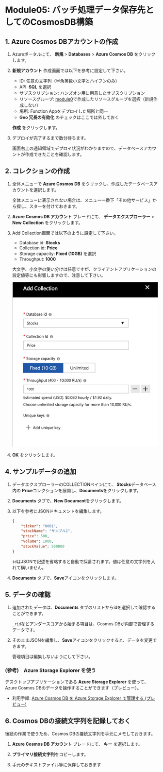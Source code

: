# Module05: バッチ処理データ保存先としてのCosmosDB構築

## 1. Azure Cosmos DBアカウントの作成

1. Azureポータルにて、 **新規** > **Databases** > **Azure Cosmos DB** をクリックします。

1. **新規アカウント** 作成画面では以下を参考に設定して下さい。

    * ID: 任意の文字列（半角英数小文字とハイフンのみ）
    * API: **SQL** を選択
    * サブスクリプション: ハンズオン用に用意したサブスクリプション
    * リソースグループ: [module0](module0.md)で作成したリソースグループを選択（新規作成しない）
    * 場所: Function Appをデプロイした場所と同一
    * **Geo 冗長の有効化** のチェックはここでは外しておく

    **作成** をクリックします。

1. デプロイが完了するまで数分待ちます。

    画面右上の通知領域でデプロイ状況がわかりますので、データベースアカウントが作成できたことを確認します。

## 2. コレクションの作成

1. 全体メニューで **Azure Cosmos DB** をクリックし、作成したデータベースアカウントを選択します。

    全体メニューに表示されない場合は、メニュー一番下「その他サービス」から探し、スターを付けておきます。

1. **Azure Cosmos DB アカウント** ブレードにて、 **データエクスプローラー** > **New Collection** をクリックします。

1. Add Collection画面では以下のように設定して下さい。

    * Database id: **Stocks**
    * Collection id: **Price**
    * Storage capacity: **Fixed (10GB)** を選択
    * Throughput: **1000**

    大文字、小文字の使い分けは任意ですが、クライアントアプリケーションの設定値等にも影響しますので、注意して下さい。

    ![Collection作成画面](./images/m05-1.png)

1. **OK** をクリックします。

## 4. サンプルデータの追加

1. データエクスプローラーのCOLLECTIONペインにて、 **Stocks**データベース内の **Price**コレクションを展開し、**Documents**をクリックします。

1. **Documents** タブで、**New Document**をクリックします。

1. 以下を参考にJSONドキュメントを編集します。

    ```JSON
    {
        "ticker": "0001",
        "stockName": "サンプル1",
        "price": 500,
        "volume": 1000,
        "stockValue": 500000
    }
    ```

    ```id```はJSONで記述を省略すると自動で採番されます。値は任意の文字列を入れて構いません。

1. **Documents** タブで、**Save**アイコンをクリックします。

## 5. データの確認

1. 追加されたデータは、**Documents** タブのリストからidを選択して確認することができます。

    ```_rid```などアンダースコアから始まる項目は、Cosmos DBが内部で管理するデータです。

1. そのままJSONを編集し、**Save**アイコンをクリックすると、データを変更できます。

    管理項目は編集しないようにして下さい。

### (参考)　Azure Storage Explorer を使う

デスクトップアプリケーションである **Azure Storage Explorer** を使って、Azure Cosmos DBのデータを操作することができます（プレビュー）。

* 利用手順: [Azure Cosmos DB を Azure Storage Explorer で管理する (プレビュー)](https://docs.microsoft.com/ja-jp/azure/cosmos-db/tutorial-documentdb-and-mongodb-in-storage-explorer)

## 6. Cosmos DBの接続文字列を記録しておく

後続の作業で使うため、Cosmos DBの接続文字列を手元にメモしておきます。

1. **Azure Cosmos DB アカウント** ブレードにて、 **キー** を選択します。

1. **プライマリ接続文字列**をコピーします。

1. 手元のテキストファイル等に保存しておきます
